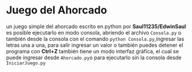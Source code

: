 # Juego del Ahorcado
un juego simple del ahorcado escrito en python por **Saul11235/EdwinSaul**
es posible ejecutarlo en modo consola, abriendo el archivo  <code>Consola.py</code> o también desde la consola con el comando
<code>python Consola.py</code>,ingresar las letras una a una, para salir ingresar un valor o también puedes detener el programa con **Ctrl+Z <Enter>**
también tiene un modo interfaz gráfica, el cual se puede ingresar desde <code>Ahorcado.py</code>o para ejecutarlo sin la consola desde <code>IniciarJuego.py</code>


